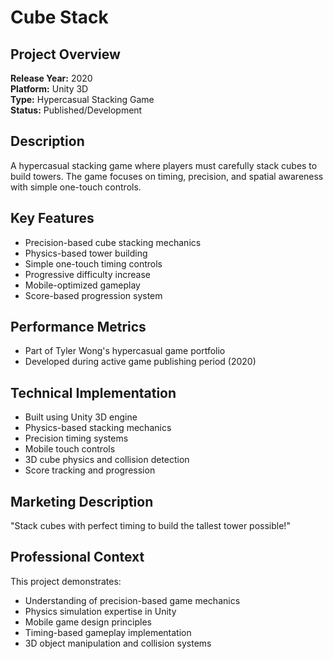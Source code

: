 # Cube Stack

## Project Overview
**Release Year:** 2020  
**Platform:** Unity 3D  
**Type:** Hypercasual Stacking Game  
**Status:** Published/Development  

## Description
A hypercasual stacking game where players must carefully stack cubes to build towers. The game focuses on timing, precision, and spatial awareness with simple one-touch controls.

## Key Features
- Precision-based cube stacking mechanics
- Physics-based tower building
- Simple one-touch timing controls
- Progressive difficulty increase
- Mobile-optimized gameplay
- Score-based progression system

## Performance Metrics
- Part of Tyler Wong's hypercasual game portfolio
- Developed during active game publishing period (2020)

## Technical Implementation
- Built using Unity 3D engine
- Physics-based stacking mechanics
- Precision timing systems
- Mobile touch controls
- 3D cube physics and collision detection
- Score tracking and progression

## Marketing Description
"Stack cubes with perfect timing to build the tallest tower possible!"

## Professional Context
This project demonstrates:
- Understanding of precision-based game mechanics
- Physics simulation expertise in Unity
- Mobile game design principles
- Timing-based gameplay implementation
- 3D object manipulation and collision systems
